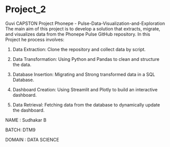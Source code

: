 # Project_2
Guvi CAPSTON Project Phonepe - Pulse-Data-Visualization-and-Exploration
The main aim of this project is to develop a solution that extracts, migrate, and visualizes data from the Phonepe Pulse GitHub repository. In this Project he process involves:

1. Data Extraction:
Clone the repository and collect data by script.

2. Data Transformation:
Using Python and Pandas to clean and structure the data.

3. Database Insertion:
Migrating and Strong transformed data in a SQL Database.

4. Dashboard Creation:
Using Streamlit and Plotly to build an interactive dashboard.

5. Data Retrieval:
Fetching data from the database to dynamically update the dashboard.


NAME : Sudhakar B

BATCH: DTM9

DOMAIN : DATA SCIENCE
